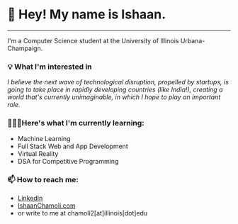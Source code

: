 <h1>👀 Hey! My name is Ishaan.</h1>
<hr>
I'm a Computer Science student at the University of Illinois Urbana-Champaign.

<h3>💡 What I'm interested in</h3>

<i>I believe the next wave of technological disruption, propelled by startups, is going to take place in rapidly developing countries (like India!), creating a world that's currently unimaginable, in which I hope to play an important role.</i> 

<h3>👨🏽‍🎓Here's what I'm currently learning:</h3>
<ul>
  <li>Machine Learning</li>
  <li>Full Stack Web and App Development</li>
  <li>Virtual Reality</li>
  <li>DSA for Competitive Programming</li>
</ul>

<h3>📫 How to reach me:</h3>
<ul>
<li><a target="_blank" href="https://www.linkedin.com/in/ishaanchamoli"/>LinkedIn</a></li>
<li><a target="_blank" href="https://ishaanchamoli.com">IshaanChamoli.com</a></li>
<li>or write to me at chamoli2[at]illinois[dot]edu </li>
</ul>


<!---
IshaanChamoli/IshaanChamoli is a ✨ special ✨ repository because its `README.md` (this file) appears on your GitHub profile.
You can click the Preview link to take a look at your changes.
--->
